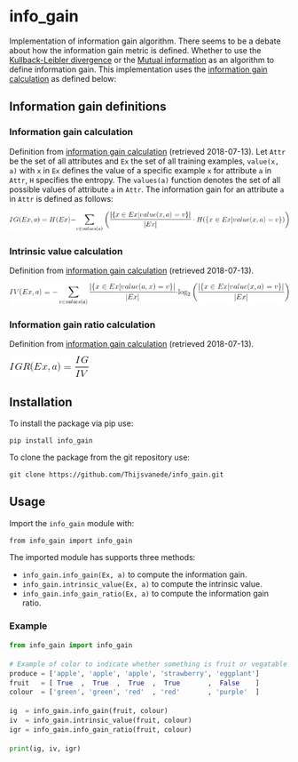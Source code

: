 # info_gain
Implementation of information gain algorithm. There seems to be a debate about how the information gain metric is defined. Whether to use the [Kullback-Leibler divergence](https://en.wikipedia.org/wiki/Kullback%E2%80%93Leibler_divergence) or the [Mutual information](https://en.wikipedia.org/wiki/Mutual_information) as an algorithm to define information gain. This implementation uses the [information gain calculation](https://en.wikipedia.org/wiki/Information_gain_ratio) as defined below:

## Information gain definitions
### Information gain calculation
Definition from [information gain calculation](https://en.wikipedia.org/wiki/Information_gain_ratio) (retrieved 2018-07-13).
Let `Attr` be the set of all attributes and `Ex` the set of all training examples, `value(x, a)` with `x` in `Ex` defines the value of a specific example `x` for attribute `a` in `Attr`, `H` specifies the entropy. The `values(a)` function denotes the set of all possible values of attribute `a` in `Attr`. The information gain for an attribute `a` in `Attr` is defined as follows:

![Information gain formula][ig]

[ig]: https://github.com/Thijsvanede/info_gain/blob/master/images/information_gain_formula.gif

### Intrinsic value calculation
Definition from [information gain calculation](https://en.wikipedia.org/wiki/Information_gain_ratio) (retrieved 2018-07-13).

![Intrinsic value calculation][iv]

[iv]: https://github.com/Thijsvanede/info_gain/blob/master/images/intrinsic_value_formula.gif

### Information gain ratio calculation
Definition from [information gain calculation](https://en.wikipedia.org/wiki/Information_gain_ratio) (retrieved 2018-07-13).

![Intrinsic value calculation][igr]

[igr]: https://github.com/Thijsvanede/info_gain/blob/master/images/information_gain_ratio_formula.gif

## Installation
To install the package via pip use:
```
pip install info_gain
```

To clone the package from the git repository use:
```
git clone https://github.com/Thijsvanede/info_gain.git
```

## Usage
Import the `info_gain` module with:
```
from info_gain import info_gain
```
The imported module has supports three methods:
 * `info_gain.info_gain(Ex, a)` to compute the information gain.
 * `info_gain.intrinsic_value(Ex, a)` to compute the intrinsic value.
 * `info_gain.info_gain_ratio(Ex, a)` to compute the information gain ratio.

### Example
```python
from info_gain import info_gain

# Example of color to indicate whether something is fruit or vegatable
produce = ['apple', 'apple', 'apple', 'strawberry', 'eggplant']
fruit   = [ True  ,  True  ,  True  ,  True       ,  False    ]
colour  = ['green', 'green', 'red'  , 'red'       , 'purple'  ]

ig  = info_gain.info_gain(fruit, colour)
iv  = info_gain.intrinsic_value(fruit, colour)
igr = info_gain.info_gain_ratio(fruit, colour)

print(ig, iv, igr)
```
